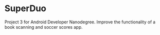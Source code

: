 # SuperDuo
Project 3 for Android Developer Nanodegree.  Improve the functionality of a book scanning and soccer scores app. 

